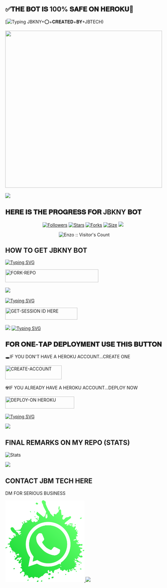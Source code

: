 



## ✅𝐓𝐇𝐄 𝐁𝐎𝐓 𝐈𝐒 100% 𝐒𝐀𝐅𝐄 𝐎𝐍 𝐇𝐄𝐑𝐎𝐊𝐔💯

[![Typing JBKNY+⭕+𝐂𝐑𝐄𝐀𝐓𝐄𝐃+𝐁𝐘+JBTECH)](https://git.io/typing-svg) 

<p align="centre"><img src="https://files.catbox.moe/ibi3x2.jpg" width="500" height="500" />




<a><img src='https://i.imgur.com/LyHic3i.gif'/></a>

## 𝐇𝐄𝐑𝐄 𝐈𝐒 𝐓𝐇𝐄 𝐏𝐑𝐎𝐆𝐑𝐄𝐒𝐒 𝐅𝐎𝐑 JBKNY 𝐁𝐎𝐓 


<p align="center">
<a href="https://github.com/JBKNY/followers"><img title="Followers" src="https://img.shields.io/github/followers/Jacob musyoka?color=blue&style=flat-square"></a>
<a href="https://github.com/JBKNY/JBKNY/stargazers/"><img title="Stars" src="https://img.shields.io/github/stars/JBKNY/JB
?color=blue&style=flat-square"></a>
<a href="https://github.com/JBKNY/JBKNY/network/members"><img title="Forks" src="https://img.shields.io/github/forks/JBKNY/JBKNY?color=blue&style=flat-square"></a>
<a href="https://github.com/JBKNY/JBKNY/"><img title="Size" src="https://img.shields.io/github/repo-size/JBKNY/JBKNY?style=flat-square&color=blue"></a>
<a href="https://github.com/JBKNY/ JBKNYgraphs/commit-activity"><img height="20" src="https://img.shields.io/badge/Maintained%3F-yes-green.svg"></a>&nbsp;&nbsp;
</p>
<p align='center'>
</p>

 <p align="center"><img src="https://profile-counter.glitch.me/{JBKNY}/count.svg" alt="Enzo :: Visitor's Count" old_src="https://profile-counter.glitch.me/{JBKNY}/count.svg" /></p>






## HOW TO GET JBKNY BOT

  
[![Typing SVG](https://readme-typing-svg.herokuapp.com?font=Rockstar-ExtraBold&color=blue&lines=𝗙𝗢𝗥𝗞+𝗔𝗡𝗗+𝗦𝗧𝗔𝗥+𝗥𝗘𝗣𝗢)](https://git.io/typing-svg)
 

  
   
   <a href="https://github.com/JBKNY/JBKNY/fork"><img title="FORK-REPO" src="https://img.shields.io/badge/FORK-REPO-h?color=blue&style=for-the-badge&logo=tesla" width="297" height="40.45"/></a></p>


<a><img src='https://i.imgur.com/LyHic3i.gif'/></a>

 
 
[![Typing SVG](https://readme-typing-svg.herokuapp.com?font=Rockstar-ExtraBold&color=blue&lines=𝗦𝗘𝗦𝗦𝗜𝗢𝗡+𝗜𝗗+𝗦𝗜𝗧𝗘+𝗜𝗦+𝗛𝗘𝗥𝗘)](https://git.io/typing-svg)
 


  <a href="https://jbm.onrender.com/"><img title="GET-SESSION ID HERE" src="https://img.shields.io/badge/GET-SESSION ID HERE-h?color=green&style=for-the-badge&logo=nike" width="230" height="38.45"/></a></p>

  
  <a><img src='https://i.imgur.com/LyHic3i.gif'/></a>
[![Typing SVG](https://readme-typing-svg.herokuapp.com?font=Rockstar-ExtraBold&color=blue&lines=𝐃𝐄𝐏𝐋𝐎𝐘+𝐎𝐍+𝐇𝐄𝐑𝐎𝐊𝐔)](https://git.io/typing-svg)


 
  

 
## 𝐅𝐎𝐑 𝐎𝐍𝐄-𝐓𝐀𝐏 𝐃𝐄𝐏𝐋𝐎𝐘𝐌𝐄𝐍𝐓 𝐔𝐒𝐄 𝐓𝐇𝐈𝐒 𝐁𝐔𝐓𝐓𝐎𝐍

   🕳IF YOU DON'T HAVE A HEROKU ACCOUNT...CREATE ONE
   
   <a href="https://signup.heroku.com/"><img title="CREATE-ACCOUNT" src="https://img.shields.io/badge/CREATE-ACCOUNT-h?color=purple&style=for-the-badge&logo=heroku" width="180" height="43.45"/></a></p>

   ☢️IF YOU ALREADY HAVE A HEROKU ACCOUNT...DEPLOY NOW

 <a href="https://dashboard.heroku.com/new?template=https://github.com/JBKNY/JBKNY"><img title="DEPLOY-ON HEROKU" src="https://img.shields.io/badge/DEPLOY-ON HEROKU-h?color=purple&style=for-the-badge&logo=heroku" width="220" height="38.45"/></a></p>

 
 [![Typing SVG](https://readme-typing-svg.herokuapp.com?font=Rockstar-ExtraBold&size=30&pause=1000&color=0000FF&center=true&vCenter=true&width=815&height=60&lines=▭+▬+▭+▬+▭+▬+▭+▬+▭+▬+▭)](https://git.io/typing-svg) 

<a><img src='https://i.imgur.com/LyHic3i.gif'/></a>

## FINAL REMARKS ON MY REPO (STATS)

![ Stats](https://github-readme-stats.vercel.app/api/pin/?username=JBKNY&repo=https://github.com/JBKNY/JBKNY&show_owner=true&theme=dark)









<a><img src='https://i.imgur.com/LyHic3i.gif'/></a>

## CONTACT JBM TECH HERE
  DM FOR SERIOUS BUSINESS

   <a href="https://github.com/JBKNY/JBKNY">
   <a href="https://wa.me/254736512615"> <img src="https://raw.githubusercontent.com/shizothetechie/database/main/icon/WhatsApp.png" width="50%"> </a>                                              
<a><img src='https://i.imgur.com/LyHic3i.gif'/></a>

